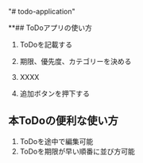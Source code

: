 "# todo-application" 

**## ToDoアプリの使い方
1. ToDoを記載する

2. 期限、優先度、カテゴリーを決める

3. XXXX

4. 追加ボタンを押下する

## 本ToDoの便利な使い方
1. ToDoを途中で編集可能
2. ToDoを期限が早い順番に並び方可能
